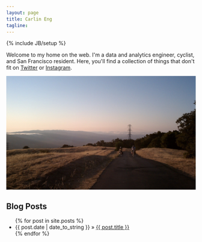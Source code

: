 ```yaml
---
layout: page
title: Carlin Eng
tagline:
---
```

{% include JB/setup %}

Welcome to my home on the web. I'm a data and analytics engineer, cyclist, and San Francisco resident.
Here, you'll find a collection of things that don't fit on [Twitter](https://twitter.com/carlineng/) or
[Instagram](http://instagram.com/carlineng).

![bike camping](/images/noah_and_nicole_black_mtn.jpg)

## Blog Posts

<ul class="posts">
  {% for post in site.posts %}
    <li><span>{{ post.date | date_to_string }}</span> &raquo; <a href="{{ BASE_PATH }}{{ post.url }}">{{ post.title }}</a></li>
  {% endfor %}
</ul>

